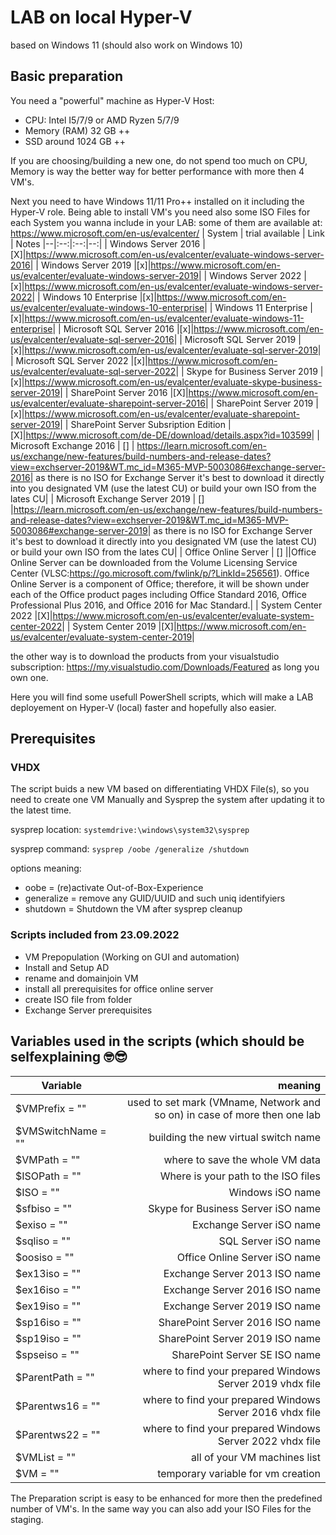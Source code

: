 # LAB on local Hyper-V

based on Windows 11 (should also work on Windows 10)

## Basic preparation

You need a "powerful" machine as Hyper-V Host:

* CPU: Intel I5/7/9 or AMD Ryzen 5/7/9
* Memory (RAM) 32 GB ++
* SSD around 1024 GB ++

If you are choosing/building a new one, do not spend too much on CPU, Memory is way the better way for better performance with more then 4 VM's.

Next you need to have Windows 11/11 Pro++ installed on it including the Hyper-V role.
Being able to install VM's you need also some ISO Files for each System you wanna include in your LAB:
some of them are available at: <https://www.microsoft.com/en-us/evalcenter/>
| System | trial available | Link | Notes
|--|:--:|:--:|--:|
| Windows Server 2016 |[X]|<https://www.microsoft.com/en-us/evalcenter/evaluate-windows-server-2016>|
| Windows Server 2019 |[x]|<https://www.microsoft.com/en-us/evalcenter/evaluate-windows-server-2019>|
| Windows Server 2022 |[x]|<https://www.microsoft.com/en-us/evalcenter/evaluate-windows-server-2022>|
| Windows 10 Enterprise |[x]|<https://www.microsoft.com/en-us/evalcenter/evaluate-windows-10-enterprise>|
| Windows 11 Enterprise |[x]|<https://www.microsoft.com/en-us/evalcenter/evaluate-windows-11-enterprise>|
| Microsoft SQL Server 2016 |[x]|<https://www.microsoft.com/en-us/evalcenter/evaluate-sql-server-2016>|
| Microsoft SQL Server 2019 |[x]|<https://www.microsoft.com/en-us/evalcenter/evaluate-sql-server-2019>|
| Microsoft SQL Server 2022 |[x]|<https://www.microsoft.com/en-us/evalcenter/evaluate-sql-server-2022>|
| Skype for Business Server 2019 |[x]|<https://www.microsoft.com/en-us/evalcenter/evaluate-skype-business-server-2019>|
| SharePoint Server 2016 |[X]|<https://www.microsoft.com/en-us/evalcenter/evaluate-sharepoint-server-2016>|
| SharePoint Server 2019 |[x]|<https://www.microsoft.com/en-us/evalcenter/evaluate-sharepoint-server-2019>|
| SharePoint Server Subsription Edition |[X]|<https://www.microsoft.com/de-DE/download/details.aspx?id=103599>|
| Microsoft Exchange 2016 | [] | <https://learn.microsoft.com/en-us/exchange/new-features/build-numbers-and-release-dates?view=exchserver-2019&WT.mc_id=M365-MVP-5003086#exchange-server-2016>| as there is no ISO for Exchange Server it's best to download it directly into you designated VM (use the latest CU) or build your own ISO from the lates CU|
| Microsoft Exchange Server 2019 | [] |<https://learn.microsoft.com/en-us/exchange/new-features/build-numbers-and-release-dates?view=exchserver-2019&WT.mc_id=M365-MVP-5003086#exchange-server-2019>| as there is no ISO for Exchange Server it's best to download it directly into you designated VM (use the latest CU) or build your own ISO from the lates CU|
| Office Online Server | [] ||Office Online Server can be downloaded from the Volume Licensing Service Center (VLSC:<https://go.microsoft.com/fwlink/p/?LinkId=256561>). Office Online Server is a component of Office; therefore, it will be shown under each of the Office product pages including Office Standard 2016, Office Professional Plus 2016, and Office 2016 for Mac Standard.|
| System Center 2022 |[X]|<https://www.microsoft.com/en-us/evalcenter/evaluate-system-center-2022>|
| System Center 2019 |[X]|<https://www.microsoft.com/en-us/evalcenter/evaluate-system-center-2019>|

the other way is to download the products from your visualstudio subscription: <https://my.visualstudio.com/Downloads/Featured> as long you own one.

Here you will find some usefull PowerShell scripts, which will make a LAB deployement on Hyper-V (local) faster and hopefully also easier.

## Prerequisites
### VHDX

The script buids a new VM based on differentiating VHDX File(s), so you need to create one VM Manually and Sysprep the system after updating it to the latest time.

sysprep location: 
`systemdrive:\windows\system32\sysprep`

sysprep command:
`sysprep /oobe /generalize /shutdown`

options meaning:
- oobe = (re)activate Out-of-Box-Experience
- generalize = remove any GUID/UUID and such uniq identifyiers
- shutdown = Shutdown the VM after sysprep cleanup

### Scripts included from 23.09.2022

* VM Prepopulation (Working on GUI and automation)
* Install and Setup AD
* rename and domainjoin VM
* install all prerequisites for office online server
* create ISO file from folder
* Exchange Server prerequisites

## Variables used in the scripts (which should be selfexplaining 🤓😎

| Variable | meaning |
|--|--:
|$VMPrefix = ""| used to set mark (VMname, Network and so on) in case of more then one lab |
|$VMSwitchName = ""| building the new virtual switch name |
|$VMPath = ""| where to save the whole VM data|
|$ISOPath = ""| Where is your path to the ISO files|
|$ISO = ""| Windows iSO name|
|$sfbiso = ""| Skype for Business Server iSO name|
|$exiso = ""| Exchange Server iSO name|
|$sqliso = ""|SQL Server iSO name |
|$oosiso = ""|Office Online Server iSO name |
|$ex13iso = ""| Exchange Server 2013 ISO name |
|$ex16iso = ""| Exchange Server 2016 ISO name |
|$ex19iso = ""| Exchange Server 2019 ISO name |
|$sp16iso = ""| SharePoint Server 2016 ISO name |
|$sp19iso = ""| SharePoint Server 2019 ISO name |
|$spseiso = ""| SharePoint Server SE ISO name |
|$ParentPath = ""| where to find your prepared Windows Server 2019 vhdx file |
|$Parentws16 = ""| where to find your prepared Windows Server 2016 vhdx file |
|$Parentws22 = ""| where to find your prepared Windows Server 2022 vhdx file |
|$VMList = ""| all of your VM machines list|
|$VM = ""| temporary variable for vm creation|

The Preparation script is easy to be enhanced for more then the predefined number of VM's. In the same way you can also add your ISO Files for the staging.
